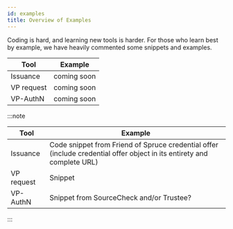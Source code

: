```yaml
---
id: examples
title: Overview of Examples
---
```


Coding is hard, and learning new tools is harder.  For those who learn best by example, we have heavily commented some snippets and examples.

|Tool|Example|
|---|---|
|Issuance|coming soon|
|VP request|coming soon|
|VP-AuthN|coming soon|

:::note

|Tool|Example|
|---|---|
|Issuance|Code snippet from Friend of Spruce credential offer (include credential offer object in its entirety and complete URL)|
|VP request|Snippet|
|VP-AuthN|Snippet from SourceCheck and/or Trustee?|

:::
